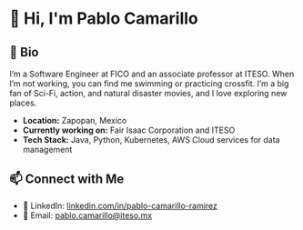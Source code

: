 # 👋 Hi, I'm Pablo Camarillo

## 🚀 Bio
I’m a Software Engineer at FICO and an associate professor at ITESO. When I’m not working, you can find me swimming or practicing crossfit. I’m a big fan of Sci-Fi, action, and natural disaster movies, and I love exploring new places.

- **Location:** Zapopan, Mexico
- **Currently working on:** Fair Isaac Corporation and ITESO
- **Tech Stack:** Java, Python, Kubernetes, AWS Cloud services for data management

## 📫 Connect with Me
- 💼 LinkedIn: [linkedin.com/in/pablo-camarillo-ramirez](https://www.linkedin.com/in/pablo-camarillo-ramirez-23517992/)
- 📧 Email: pablo.camarillo@iteso.mx
